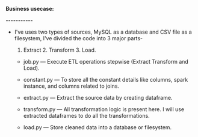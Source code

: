 
**Business usecase:**

**-----------**
- I've uses two types of sources, MySQL as a database and CSV file as a filesystem, I've divided the code into 3 major parts- 
	1. Extract 2. Transform 3. Load.
	
	- job.py — Execute ETL operations stepwise (Extract Transform and Load).
	
    - constant.py — To store all the constant details like columns, spark instance, and columns related to joins.
	
    - extract.py — Extract the source data by creating dataframe.
	
    - transform.py — All transformation logic is present here. I will use extracted dataframes to do all the transformations.
	
    - load.py — Store cleaned data into a database or filesystem.
